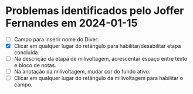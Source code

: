 # Problemas identificados pelo Joffer Fernandes em 2024-01-15

- [ ] Campo para inserir nome do Diver:
- [X] Clicar em qualquer lugar do retângulo para habilitar/desabilitar etapa concluída.
- [ ] Na descrição da etapa de milivoltagem, acrescentar espaço entre texto e bloco de notas.
- [ ] Na anotação da milivoltagem, mudar cor do fundo ativo.
- [ ] Clicar em qualquer lugar do retângulo da milivoltagem para habilitar o campo.
